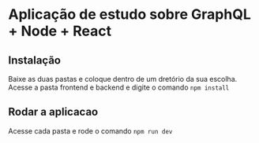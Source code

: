 # Aplicação de estudo sobre GraphQL + Node + React

## Instalação
Baixe as duas pastas e coloque dentro de um dretório da sua escolha.
Acesse a pasta frontend e backend e digite o comando
```npm install```

## Rodar a aplicacao
Acesse cada pasta e rode o comando
```npm run dev```
